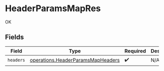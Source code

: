 # HeaderParamsMapRes

OK


## Fields

| Field                                                                                  | Type                                                                                   | Required                                                                               | Description                                                                            |
| -------------------------------------------------------------------------------------- | -------------------------------------------------------------------------------------- | -------------------------------------------------------------------------------------- | -------------------------------------------------------------------------------------- |
| `headers`                                                                              | [operations.HeaderParamsMapHeaders](../../models/operations/headerparamsmapheaders.md) | :heavy_check_mark:                                                                     | N/A                                                                                    |
